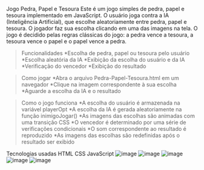 Jogo Pedra, Papel e Tesoura
Este é um jogo simples de pedra, papel e tesoura implementado em JavaScript. O usuário joga contra a IA (Inteligência Artificial),
que escolhe aleatoriamente entre pedra, papel e tesoura. O jogador faz sua escolha clicando em uma das imagens na tela. 
O jogo é decidido pelas regras clássicas do jogo: a pedra vence a tesoura, a tesoura vence o papel e o papel vence a pedra.

>Funcionalidades
  *Escolha de pedra, papel ou tesoura pelo usuário
  *Escolha aleatória da IA
  *Exibição da escolha do usuário e da IA
  *Verificação do vencedor
  *Exibição do resultado

>Como jogar
  *Abra o arquivo Pedra-Papel-Tesoura.html em um navegador
  *Clique na imagem correspondente à sua escolha
  *Aguarde a escolha da IA e o resultado

>Como o jogo funciona
  *A escolha do usuário é armazenada na variável playerOpt
  *A escolha da IA é gerada aleatoriamente na função inimigoJogar()
  *As imagens das escolhas são animadas com uma transição CSS
  *O vencedor é determinado por uma série de verificações condicionais
  *O som correspondente ao resultado é reproduzido
  *As imagens das escolhas são redefinidas após o resultado ser exibido

Tecnologias usadas
HTML
CSS
JavaScript
![image](https://user-images.githubusercontent.com/126690327/225407687-0c92daca-31b6-4bca-b8e3-7b5f2004aae3.png)
![image](https://user-images.githubusercontent.com/126690327/225407750-024408c0-9fcd-4f0e-b4ff-81bccd3cc2f7.png)
![image](https://user-images.githubusercontent.com/126690327/225407802-a12218e1-c273-4550-b7ff-5bb657814b58.png)
![image](https://user-images.githubusercontent.com/126690327/225407866-618e6830-4ff8-4d3d-a4ae-88b9272cc874.png)
![image](https://user-images.githubusercontent.com/126690327/225407898-1257190c-7bdf-443f-83d8-5cf2863b4e32.png)

